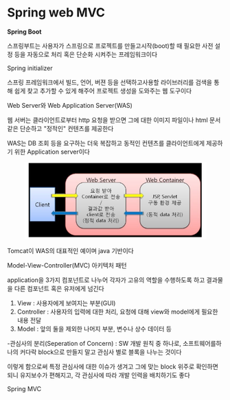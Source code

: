 # Spring web MVC



**Spring Boot**

스프링부트는 사용자가 스프링으로 프로젝트를 만들고시작(boot)할 때 필요한 사전 설정 등을 자동으로 처리 혹은 단순화 시켜주는 프레임워크이다



Spring initializer

스프링 프레임워크에서 빌드, 언어, 버젼 등을 선택하고사용할 라이브러리를 검색을 통해 쉽게 찾고 추가할 수 있게 해주어 프로젝트 생성을 도와주는 웹 도구이다



Web Server와 Web Application Server(WAS)

웹 서버는 클라이언트로부터 http 요청을 받으면 그에 대한 이미지 파일이나 html 문서 같은 단순하고 "정적인" 컨텐츠를 제공한다

WAS는 DB 조회 등을 요구하는 더욱 복잡하고 동적인 컨텐츠를 클라이언트에게 제공하기 위한 Application server이다

<figure><img src="../.gitbook/assets/톰캣.PNG" alt=""><figcaption></figcaption></figure>

Tomcat이 WAS의 대표적인 예이며 java 기반이다



Model-View-Controller(MVC) 아키텍처 패턴

application을 3가지 컴포넌트로 나누어 각자가 고유의 역할을 수행하도록 하고 결과물을 다른 컴포넌트 혹은 유저에게 넘긴다

1. View : 사용자에게 보여지는 부분(GUI)
2. Controller : 사용자의 입력에 대한 처리, 요청에 대해 view와 model에게 필요한 내용 전달
3. Model : 앞의 둘을 제외한 나머지 부분, 변수나 상수 데이터 등



\-관심사의 분리(Seperation of Concern) : SW 개발 원칙 중 하나로, 소프트웨어를하나의 커다락 block으로 만들지 말고 관심사 별로 블록을 나누는 것이다

이렇게 함으로써 특정 관심사에 대한 이슈가 생겨고 그에 맞는 block 위주로 확인하면 되니 유지보수가 편해지고, 각 관심사에 따라 개발 인력을 배치하기도 좋다



Spring MVC







